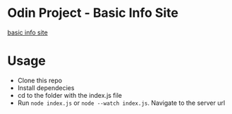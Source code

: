 # Odin Project - Basic Info Site
[basic info site](./site.png)

# Usage
- Clone this repo
- Install dependecies
- cd to the folder with the index.js file
- Run `node index.js` or `node --watch index.js`. Navigate to the server url